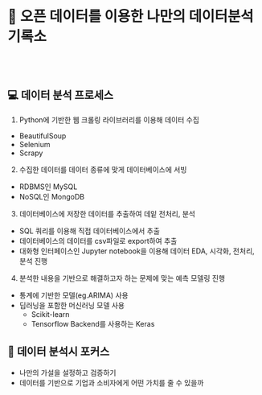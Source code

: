 # 📝 오픈 데이터를 이용한 나만의 데이터분석 기록소
<br></br>
## 💻 데이터 분석 프로세스
1. Python에 기반한 웹 크롤링 라이브러리를 이용해 데이터 수집
  - BeautifulSoup 
  - Selenium
  - Scrapy
  
2. 수집한 데이터를 데이터 종류에 맞게 데이터베이스에 서빙
  - RDBMS인 MySQL
  - NoSQL인 MongoDB 
  
3. 데이터베이스에 저장한 데이터를 추출하여 데잍 전처리, 분석
  - SQL 쿼리를 이용해 직접 데이터베이스에서 추출
  - 데이터베이스의 데이터를 csv파일로 export하여 추출
  - 대화형 인터페이스인 Jupyter notebook을 이용해 데이터 EDA, 시각화, 전처리, 분석 진행
  
4. 분석한 내용을 기반으로 해결하고자 하는 문제에 맞는 예측 모델링 진행
  - 통계에 기반한 모델(eg.ARIMA) 사용
  - 딥러닝을 포함한 머신러닝 모델 사용
    * Scikit-learn
    * Tensorflow Backend를 사용하는 Keras

## 📌 데이터 분석시 포커스
  * 나만의 가설을 설정하고 검증하기
  * 데이터를 기반으로 기업과 소비자에게 어떤 가치를 줄 수 있을까
  
  
  
